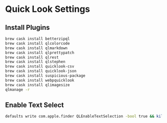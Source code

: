 Quick Look Settings
===================

## Install Plugins

```bash
brew cask install betterzipql
brew cask install qlcolorcode
brew cask install qlmarkdown
brew cask install qlprettypatch
brew cask install qlrest
brew cask install qlstephen
brew cask install quicklook-csv
brew cask install quicklook-json
brew cask install suspicious-package
brew cask install webpquicklook
brew cask install qlimagesize
qlmanage -r
```

## Enable Text Select

```bash
defaults write com.apple.finder QLEnableTextSelection -bool true && killall Finder
```
